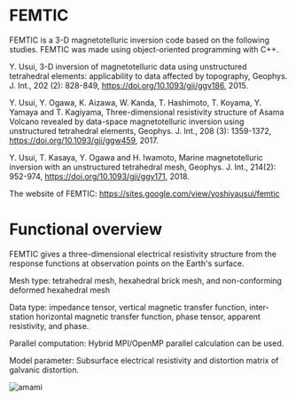 # FEMTIC
FEMTIC is a 3-D magnetotelluric inversion code based on the following studies. 
FEMTIC was made using object-oriented programming with C++.

Y. Usui, 3-D inversion of magnetotelluric data using unstructured tetrahedral elements: applicability to data affected by topography, Geophys. J. Int., 202 (2): 828-849, https://doi.org/10.1093/gji/ggv186, 2015.

Y. Usui, Y. Ogawa, K. Aizawa, W. Kanda, T. Hashimoto, T. Koyama, Y. Yamaya and T. Kagiyama, Three-dimensional resistivity structure of Asama Volcano revealed by data-space magnetotelluric inversion using unstructured tetrahedral elements, Geophys. J. Int., 208 (3): 1359-1372, https://doi.org/10.1093/gji/ggw459, 2017.

Y. Usui, T. Kasaya, Y. Ogawa and H. Iwamoto, Marine magnetotelluric inversion with an unstructured tetrahedral mesh, Geophys. J. Int., 214(2): 952-974, https://doi.org/10.1093/gji/ggy171, 2018.

The website of FEMTIC:
https://sites.google.com/view/yoshiyausui/femtic

# Functional overview
FEMTIC gives a three-dimensional electrical resistivity structure from the response functions at observation points on the Earth's surface.

Mesh type: tetrahedral mesh, hexahedral brick mesh, and non-conforming deformed hexahedral mesh

Data type: impedance tensor, vertical magnetic transfer function, inter-station horizontal magnetic transfer function, phase tensor, apparent resistivity, and phase.

Parallel computation: Hybrid MPI/OpenMP parallel calculation can be used.

Model parameter: Subsurface electrical resistivity and distortion matrix of galvanic distortion.

![amami](https://github.com/yoshiya-usui/femtic/issues/1#issue-1050603587)
